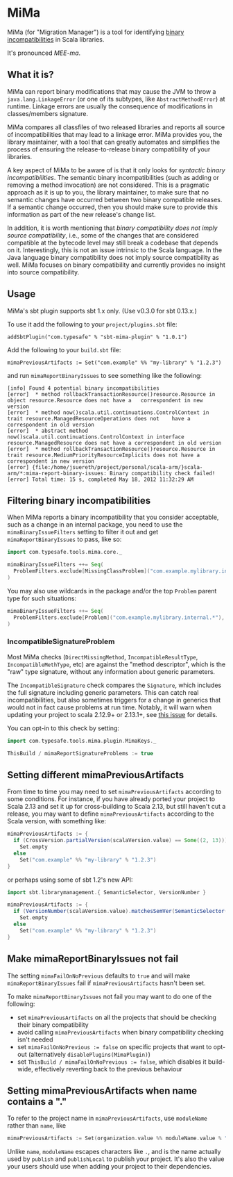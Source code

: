 # MiMa

MiMa (for "Migration Manager") is a tool for identifying [binary incompatibilities][] in Scala libraries.

[binary incompatibilities]: https://docs.scala-lang.org/overviews/core/binary-compatibility-for-library-authors.html

It's pronounced _MEE-ma_.

## What it is?

MiMa can report binary modifications that may
cause the JVM to throw a `java.lang.LinkageError` (or one of its subtypes,
like `AbstractMethodError`) at runtime. Linkage errors are usually the
consequence of modifications in classes/members signature.

MiMa compares all classfiles of two released libraries and reports all source
of incompatibilities that may lead to a linkage error. MiMa provides you, the
library maintainer, with a tool that can greatly automates and simplifies the
process of ensuring the release-to-release binary compatibility of your
libraries.

A key aspect of MiMa to be aware of is that it only looks for *syntactic binary
incompatibilities*. The semantic binary incompatibilities (such as adding or
removing a method invocation) are not considered. This is a pragmatic approach
as it is up to you, the library maintainer, to make sure that no semantic
changes have occurred between two binary compatible releases. If a semantic
change occurred, then you should make sure to provide this information as part
of the new release's change list.

In addition, it is worth mentioning that *binary compatibility does not imply
source compatibility*, i.e., some of the changes that are considered compatible
at the bytecode level may still break a codebase that depends on it.
Interestingly, this is not an issue intrinsic to the Scala language. In the
Java language binary compatibility does not imply source compatibility as well.
MiMa focuses on binary compatibility and currently provides no insight into
source compatibility.

## Usage

MiMa's sbt plugin supports sbt 1.x only.  (Use v0.3.0 for sbt 0.13.x.)

To use it add the following to your `project/plugins.sbt` file:

```
addSbtPlugin("com.typesafe" % "sbt-mima-plugin" % "1.0.1")
```

Add the following to your `build.sbt` file:

```
mimaPreviousArtifacts := Set("com.example" %% "my-library" % "1.2.3")
```

and run `mimaReportBinaryIssues` to see something like the following:

```
[info] Found 4 potential binary incompatibilities
[error]  * method rollbackTransactionResource()resource.Resource in object resource.Resource does not have a   correspondent in new version
[error]  * method now()scala.util.continuations.ControlContext in trait resource.ManagedResourceOperations does not    have a correspondent in old version
[error]  * abstract method now()scala.util.continuations.ControlContext in interface resource.ManagedResource does not have a correspondent in old version
[error]  * method rollbackTransactionResource()resource.Resource in trait resource.MediumPriorityResourceImplicits does not have a correspondent in new version
[error] {file:/home/jsuereth/project/personal/scala-arm/}scala-arm/*:mima-report-binary-issues: Binary compatibility check failed!
[error] Total time: 15 s, completed May 18, 2012 11:32:29 AM
```

## Filtering binary incompatibilities

When MiMa reports a binary incompatibility that you consider acceptable, such as a change in an internal package,
you need to use the `mimaBinaryIssueFilters` setting to filter it out and get `mimaReportBinaryIssues` to
pass, like so:

```scala
import com.typesafe.tools.mima.core._

mimaBinaryIssueFilters ++= Seq(
  ProblemFilters.exclude[MissingClassProblem]("com.example.mylibrary.internal.Foo"),
)
```

You may also use wildcards in the package and/or the top `Problem` parent type for such situations:

```scala
mimaBinaryIssueFilters ++= Seq(
  ProblemFilters.exclude[Problem]("com.example.mylibrary.internal.*"),
)
```

### IncompatibleSignatureProblem

Most MiMa checks (`DirectMissingMethod`, `IncompatibleResultType`,
`IncompatibleMethType`, etc) are against the "method descriptor", which
is the "raw" type signature, without any information about generic parameters.

The `IncompatibleSignature` check compares the `Signature`, which includes the
full signature including generic parameters. This can catch real
incompatibilities, but also sometimes triggers for a change in generics that
would not in fact cause problems at run time. Notably, it will warn when
updating your project to scala 2.12.9+ or 2.13.1+,
see [this issue](https://github.com/lightbend/mima/issues/423) for details.

You can opt-in to this check by setting:

```scala
import com.typesafe.tools.mima.plugin.MimaKeys._

ThisBuild / mimaReportSignatureProblems := true
```

## Setting different mimaPreviousArtifacts

From time to time you may need to set `mimaPreviousArtifacts` according to some conditions.  For
instance, if you have already ported your project to Scala 2.13 and set it up for cross-building to Scala 2.13,
but still haven't cut a release, you may want to define `mimaPreviousArtifacts` according to the Scala version,
with something like:

```scala
mimaPreviousArtifacts := {
  if (CrossVersion.partialVersion(scalaVersion.value) == Some((2, 13)))
    Set.empty
  else
    Set("com.example" %% "my-library" % "1.2.3")
}
```

or perhaps using some of sbt 1.2's new API:

```scala
import sbt.librarymanagement.{ SemanticSelector, VersionNumber }

mimaPreviousArtifacts := {
  if (VersionNumber(scalaVersion.value).matchesSemVer(SemanticSelector(">=2.13")))
    Set.empty
  else
    Set("com.example" %% "my-library" % "1.2.3")
}
```

## Make mimaReportBinaryIssues not fail

The setting `mimaFailOnNoPrevious` defaults to `true` and will make
`mimaReportBinaryIssues` fail if `mimaPreviousArtifacts` hasn't been set.

To make `mimaReportBinaryIssues` not fail you may want to do one of the following:

* set `mimaPreviousArtifacts` on all the projects that should be checking their binary compatibility
* avoid calling `mimaPreviousArtifacts` when binary compatibility checking isn't needed
* set `mimaFailOnNoPrevious := false` on specific projects that want to opt-out (alternatively `disablePlugins(MimaPlugin)`)
* set `ThisBuild / mimaFailOnNoPrevious := false`, which disables it build-wide, effectively reverting back to the previous behaviour

## Setting mimaPreviousArtifacts when name contains a "."

To refer to the project name in `mimaPreviousArtifacts`, use `moduleName` rather
than `name`, like

```scala
mimaPreviousArtifacts := Set(organization.value %% moduleName.value % "0.1.0")
```

Unlike `name`, `moduleName` escapes characters like `.`, and is the name
actually used by `publish` and `publishLocal` to publish your project. It's
also the value your users should use when adding your project to their
dependencies.
